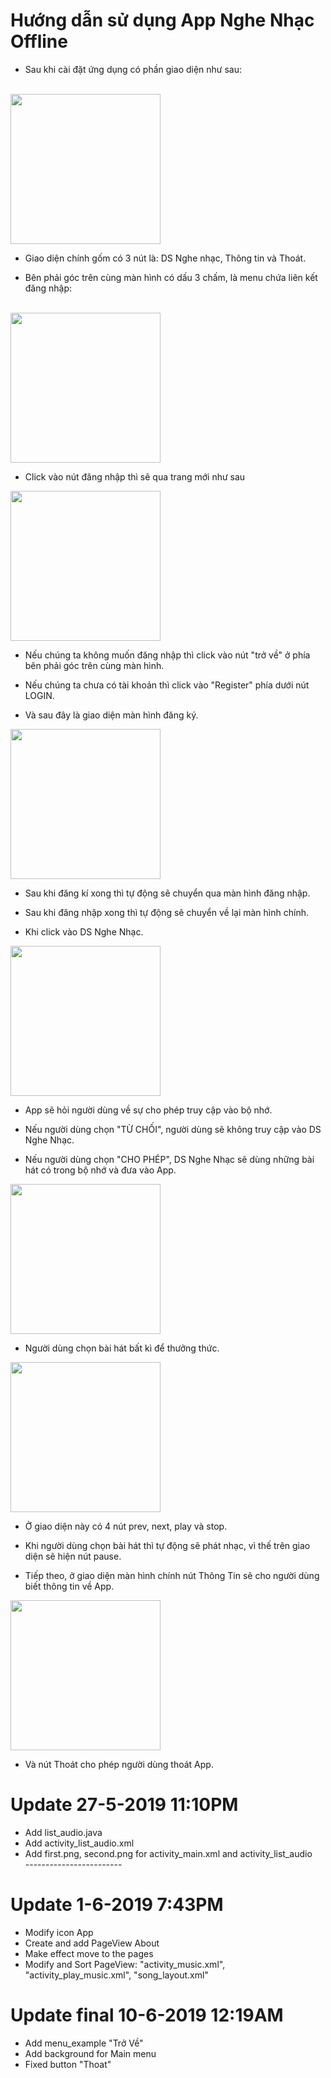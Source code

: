 # Hướng dẫn sử dụng App Nghe Nhạc Offline

* Sau khi cài đặt ứng dụng có phần giao diện như sau:<br/><br/>

<img src="image/giao-dien-chinh.jpg" width="240" height="auto"/><br/>

* Giao diện chính gốm có 3 nút là: DS Nghe nhạc, Thông tin và Thoát.<br/>

* Bên phải góc trên cùng màn hình có dấu 3 chấm, là menu chứa liên kết đăng nhập:<br/><br/>

<img src="image/giao-dien-menu.jpg" width="240" height="auto"/><br/>

* Click vào nút đăng nhập thì sẽ qua trang mới như sau

<img src="https://www.upsieutoc.com/images/2019/06/10/logi.jpg" width="240" height="auto" ><br/>

* Nếu chúng ta không muốn đăng nhập thì click vào nút "trở về" ở phía bên phải góc trên cùng màn hình.<br/>

* Nếu chúng ta chưa có tài khoản thì click vào "Register" phía dưới nút LOGIN.<br/>

* Và sau đây là giao diện màn hình đăng ký.<br/>

<img src="https://www.upsieutoc.com/images/2019/06/10/reg.jpg" width="240" height="auto"><br/>

* Sau khi đăng kí xong thì tự động sẽ chuyển qua màn hình đăng nhập.<br/>

* Sau khi đăng nhập xong thì tự động sẽ chuyển về lại màn hình chính.<br/>

* Khi click vào DS Nghe Nhạc.<br/>

<img src="image/cho-phep-truy-cap-bo-nho.jpg" width="240" height="auto"><br/>

* App sẽ hỏi người dùng về sự cho phép truy cập vào bộ nhớ.<br/>

* Nếu người dùng chọn "TỪ CHỐI", người dùng sẽ không truy cập vào DS Nghe Nhạc.<br/>

* Nếu người dùng chọn "CHO PHÉP", DS Nghe Nhạc sẽ dùng những bài hát có trong bộ nhớ và đưa vào App.<br/>

<img src="image/giao-dien-bai-hat.jpg" width="240" height="auto"/>

* Người dùng chọn bài hát bất kì để thưởng thức.<br/>

<img src="image/giao-dien-phat-nhac.jpg" width="240" height="auto"><br/>

* Ở giao diện này có 4 nút prev, next, play và stop.<br/>

* Khi người dùng chọn bài hát thì tự động sẽ phát nhạc, vì thế trên giao diện sẽ hiện nút pause.<br/>

* Tiếp theo, ở giao diện màn hình chính nút Thông Tin sẽ cho người dùng biết thông tin về App.<br/>

<img src="image/giao-dien-thong-tin.jpg" width="240" height="auto"><br/>

* Và nút Thoát cho phép người dùng thoát App.

# Update 27-5-2019 11:10PM <br/>
* Add list_audio.java <br/>
* Add activity_list_audio.xml <br/>
* Add first.png, second.png for activity_main.xml and activity_list_audio <br/>
------------------------<br/>
# Update 1-6-2019 7:43PM <br/>
* Modify icon App <br/>
* Create and add PageView About <br/>
* Make effect move to the pages <br/>
* Modify and Sort PageView: "activity_music.xml", "activity_play_music.xml", "song_layout.xml" <br/>
# Update final 10-6-2019 12:19AM <br/>
* Add menu_example "Trở Về"
* Add background for Main menu
* Fixed button "Thoat"
